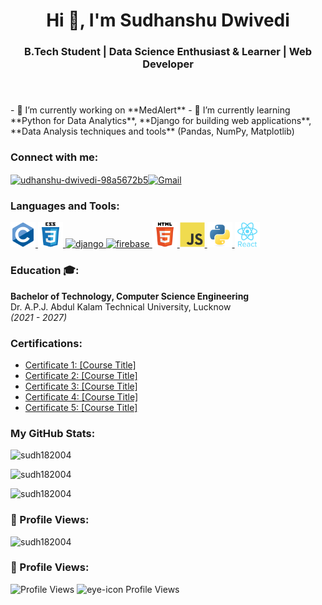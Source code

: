 <h1 align="center">Hi 👋, I'm Sudhanshu Dwivedi</h1>
<h3 align="center">B.Tech Student | Data Science Enthusiast & Learner | Web Developer</h3>

<p style="margin-top: 55px";>
- 🔭 I’m currently working on **MedAlert**
- 🌱 I’m currently learning **Python for Data Analytics**, **Django for building web applications**, **Data Analysis techniques and tools** (Pandas, NumPy, Matplotlib)
</p>

<h3 align="left">Connect with me:</h3>
<p align="left" dir="auto" style="display: flex;">
  <a href="https://linkedin.com/in/udhanshu-dwivedi-98a5672b5" target="blank">
    <img align="center" src="https://raw.githubusercontent.com/rahuldkjain/github-profile-readme-generator/master/src/images/icons/Social/linked-in-alt.svg" alt="udhanshu-dwivedi-98a5672b5" height="30" width="40" />
  </a>
<!--   <a href="https://instagram.com/xxxx" target="blank">
    <img align="center" src="https://raw.githubusercontent.com/rahuldkjain/github-profile-readme-generator/master/src/images/icons/Social/instagram.svg" alt="xxxx" height="30" width="40" />
  </a>
  <a href="https://www.codechef.com/users/sudhanshu_2004" target="blank">
    <img align="center" src="https://cdn.jsdelivr.net/npm/simple-icons@3.1.0/icons/codechef.svg" alt="sudhanshu_2004" height="30" width="40" />
  </a> -->
  <a href="mailto:sudh182005@gmail.com">
    <img align="center" src="https://upload.wikimedia.org/wikipedia/commons/thumb/7/7e/Gmail_icon_%282020%29.svg/2560px-Gmail_icon_%282020%29.svg.png" alt="Gmail" width="40" height="30" />
  </a>
</p>


<h3 align="left">Languages and Tools:</h3>
<p align="left">
  <a href="https://www.cprogramming.com/" target="_blank" rel="noreferrer"> <img src="https://raw.githubusercontent.com/devicons/devicon/master/icons/c/c-original.svg" alt="c" width="40" height="40"/> </a>
  <a href="https://www.w3schools.com/css/" target="_blank" rel="noreferrer"> <img src="https://raw.githubusercontent.com/devicons/devicon/master/icons/css3/css3-original-wordmark.svg" alt="css3" width="40" height="40"/> </a>
  <a href="https://www.djangoproject.com/" target="_blank" rel="noreferrer"> <img src="https://cdn.worldvectorlogo.com/logos/django.svg" alt="django" width="40" height="40"/> </a>
  <a href="https://firebase.google.com/" target="_blank" rel="noreferrer"> <img src="https://www.vectorlogo.zone/logos/firebase/firebase-icon.svg" alt="firebase" width="40" height="40"/> </a>
  <a href="https://www.w3.org/html/" target="_blank" rel="noreferrer"> <img src="https://raw.githubusercontent.com/devicons/devicon/master/icons/html5/html5-original-wordmark.svg" alt="html5" width="40" height="40"/> </a>
  <a href="https://developer.mozilla.org/en-US/docs/Web/JavaScript" target="_blank" rel="noreferrer"> <img src="https://raw.githubusercontent.com/devicons/devicon/master/icons/javascript/javascript-original.svg" alt="javascript" width="40" height="40"/> </a>
  <a href="https://www.python.org" target="_blank" rel="noreferrer"> <img src="https://raw.githubusercontent.com/devicons/devicon/master/icons/python/python-original.svg" alt="python" width="40" height="40"/> </a>
  <a href="https://reactjs.org/" target="_blank" rel="noreferrer"> <img src="https://raw.githubusercontent.com/devicons/devicon/master/icons/react/react-original-wordmark.svg" alt="react" width="40" height="40"/> </a>
</p>

<h3 align="left">Education 🎓:</h3>
<p align="left">
  <strong>Bachelor of Technology, Computer Science Engineering</strong><br>
  Dr. A.P.J. Abdul Kalam Technical University, Lucknow<br>
  <em>(2021 - 2027)</em>
</p>
<h3 align="left">Certifications:</h3>
<ul>
  <li><a href="link-to-certificate" target="_blank">Certificate 1: [Course Title]</a></li>
  <li><a href="link-to-certificate" target="_blank">Certificate 2: [Course Title]</a></li>
  <li><a href="link-to-certificate" target="_blank">Certificate 3: [Course Title]</a></li>
  <li><a href="link-to-certificate" target="_blank">Certificate 4: [Course Title]</a></li>
  <li><a href="link-to-certificate" target="_blank">Certificate 5: [Course Title]</a></li>
</ul>

<h3 align="left">My GitHub Stats:</h3>
<p align="left">
  <img src="https://github-readme-stats.vercel.app/api/top-langs?username=sudh182004&show_icons=true&locale=en&layout=compact" alt="sudh182004" />
</p>

<p align="left">
  <img src="https://github-readme-stats.vercel.app/api?username=sudh182004&show_icons=true&locale=en" alt="sudh182004" />
</p>

<p align="left">
  <img src="https://github-readme-streak-stats.herokuapp.com/?user=sudh182004&" alt="sudh182004" />
</p>
<h3 align="left">👀 Profile Views:</h3>
<p align="left">
  <img src="https://github-profile-trophy.vercel.app/?username=sudh182004" alt="sudh182004" />
</p>
<h3 align="left">👀 Profile Views:</h3>
<p align="left">
  <img src="https://komarev.com/ghpvc/?username=sudh182004&label=Profile%20views&color=0e75b6&style=flat" alt="Profile Views" /> 
  <img src="https://img.icons8.com/ios-filled/50/000000/eye.png" alt="eye-icon" height="30" width="30" /> Profile Views
</p>
